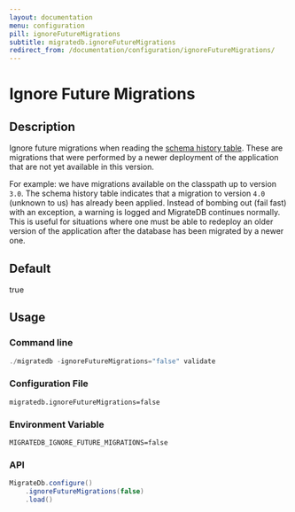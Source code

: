 ```yaml
---
layout: documentation
menu: configuration
pill: ignoreFutureMigrations
subtitle: migratedb.ignoreFutureMigrations
redirect_from: /documentation/configuration/ignoreFutureMigrations/
---
```


# Ignore Future Migrations

## Description

Ignore future migrations when reading
the [schema history table](/migratedb/documentation/concepts/migrations#schema-history-table). These are migrations that were
performed by a newer deployment of the application that are not yet available in this version.

For example: we have migrations available on the classpath up to version `3.0`. The schema history table indicates that
a migration to version `4.0` (unknown to us) has already been applied. Instead of bombing out (fail fast) with an
exception, a warning is logged and MigrateDB continues normally. This is useful for situations where one must be able to
redeploy an older version of the application after the database has been migrated by a newer one.

## Default

true

## Usage

### Command line

```powershell
./migratedb -ignoreFutureMigrations="false" validate
```

### Configuration File

```properties
migratedb.ignoreFutureMigrations=false
```

### Environment Variable

```properties
MIGRATEDB_IGNORE_FUTURE_MIGRATIONS=false
```

### API

```java
MigrateDb.configure()
    .ignoreFutureMigrations(false)
    .load()
```
